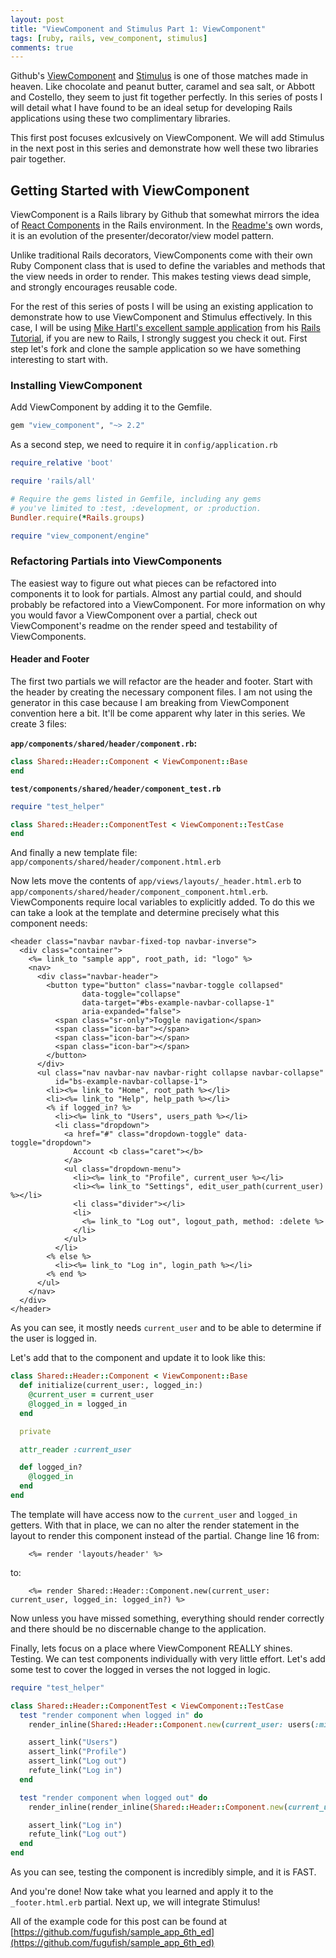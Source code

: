 ```yaml
---
layout: post
title: "ViewComponent and Stimulus Part 1: ViewComponent"
tags: [ruby, rails, vew_component, stimulus]
comments: true
---
```


Github's [ViewComponent](https://github.com/github/view_component) and [Stimulus](https://stimulusjs.org/) is one 
of those matches made in heaven. Like chocolate and peanut butter, caramel and sea salt, or Abbott and Costello, they 
seem to just fit together perfectly. In this series of posts I will detail what I have found to be an ideal setup for
developing Rails applications using these two complimentary libraries.

This first post focuses exlcusively on ViewComponent. We will add Stimulus in the next post in this series and
demonstrate how well these two libraries pair together.

## Getting Started with ViewComponent

ViewComponent is a Rails library by Github that somewhat mirrors the idea of 
[React Components](https://reactjs.org/docs/react-component.html) in the Rails environment. In the
 [Readme's](https://github.com/github/view_component/blob/master/README.md) own words, it is an evolution of the 
 presenter/decorator/view model pattern.
 
 Unlike traditional Rails decorators, ViewComponents come with their own Ruby Component class that is used to define
 the variables and methods that the view needs in order to render. This makes testing views dead simple, and strongly
 encourages reusable code.

For the rest of this series of posts I will be using an existing application to demonstrate how to use ViewComponent
and Stimulus effectively. In this case, I will be using 
[Mike Hartl's excellent sample application](https://github.com/fugufish/sample_app_6th_ed) from his 
[Rails Tutorial](https://www.railstutorial.org/), if you are new to Rails, I strongly suggest you check it out. First
step let's fork and clone the sample application so we have something interesting to start with.

### Installing ViewComponent

Add ViewComponent by adding it to the Gemfile.

```ruby
gem "view_component", "~> 2.2"
```

As a second step, we need to require it in `config/application.rb`

```ruby
require_relative 'boot'

require 'rails/all'

# Require the gems listed in Gemfile, including any gems
# you've limited to :test, :development, or :production.
Bundler.require(*Rails.groups)

require "view_component/engine"
```

### Refactoring Partials into ViewComponents

The easiest way to figure out what pieces can be refactored into components it to look for partials. Almost any partial
could, and should probably be refactored into a ViewComponent. For more information on why you would favor a 
ViewComponent over a partial, check out ViewComponent's readme on the render speed and testability of ViewComponents.

#### Header and Footer

The first two partials we will refactor are the header and footer. Start with the header by creating the necessary 
component files. I am not using the generator in this case because I am breaking from ViewComponent convention
here  a bit. It'll be come apparent why later in this series. We create 3 files:

**`app/components/shared/header/component.rb`:**

```ruby
class Shared::Header::Component < ViewComponent::Base
end
```

**`test/components/shared/header/component_test.rb`**
```ruby
require "test_helper"

class Shared::Header::ComponentTest < ViewComponent::TestCase
end

```

And finally a new template file: `app/components/shared/header/component.html.erb`

Now lets move the contents of `app/views/layouts/_header.html.erb` to
`app/components/shared/header/component_component.html.erb`. ViewComponents require local variables to explicitly added.
To do this we can take a look at the template and determine precisely what this component needs:

```erbruby
<header class="navbar navbar-fixed-top navbar-inverse">
  <div class="container">
    <%= link_to "sample app", root_path, id: "logo" %>
    <nav>
      <div class="navbar-header">
        <button type="button" class="navbar-toggle collapsed"
                data-toggle="collapse"
                data-target="#bs-example-navbar-collapse-1"
                aria-expanded="false">
          <span class="sr-only">Toggle navigation</span>
          <span class="icon-bar"></span>
          <span class="icon-bar"></span>
          <span class="icon-bar"></span>
        </button>
      </div>
      <ul class="nav navbar-nav navbar-right collapse navbar-collapse"
          id="bs-example-navbar-collapse-1">
        <li><%= link_to "Home", root_path %></li>
        <li><%= link_to "Help", help_path %></li>
        <% if logged_in? %>
          <li><%= link_to "Users", users_path %></li>
          <li class="dropdown">
            <a href="#" class="dropdown-toggle" data-toggle="dropdown">
              Account <b class="caret"></b>
            </a>
            <ul class="dropdown-menu">
              <li><%= link_to "Profile", current_user %></li>
              <li><%= link_to "Settings", edit_user_path(current_user) %></li>
              <li class="divider"></li>
              <li>
                <%= link_to "Log out", logout_path, method: :delete %>
              </li>
            </ul>
          </li>
        <% else %>
          <li><%= link_to "Log in", login_path %></li>
        <% end %>
      </ul>
    </nav>
  </div>
</header>
```

As you can see, it mostly needs `current_user` and to be able to determine if the user is logged in.

Let's add that to the component and update it to look like this:

```ruby
class Shared::Header::Component < ViewComponent::Base
  def initialize(current_user:, logged_in:)
    @current_user = current_user
    @logged_in = logged_in
  end

  private

  attr_reader :current_user

  def logged_in?
    @logged_in
  end
end
```

The template will have access now to the `current_user` and `logged_in` getters. With that in place, we can no alter the
render statement in the layout to render this component instead of the partial. Change line 16 from:

```erbruby
    <%= render 'layouts/header' %>
```

to:

```erbruby
    <%= render Shared::Header::Component.new(current_user: current_user, logged_in: logged_in?) %>
```

Now unless you have missed something, everything should render correctly and there should be no discernable change to
the application.

Finally, lets focus on a place where ViewComponent REALLY shines. Testing. We can test components individually with
very little effort. Let's add some test to cover the logged in verses the not logged in logic.

```ruby
require "test_helper"

class Shared::Header::ComponentTest < ViewComponent::TestCase
  test "render component when logged in" do
    render_inline(Shared::Header::Component.new(current_user: users(:michael), logged_in: true))

    assert_link("Users")
    assert_link("Profile")
    assert_link("Log out")
    refute_link("Log in")
  end

  test "render component when logged out" do
    render_inline(render_inline(Shared::Header::Component.new(current_user: users(:michael), logged_in: false)))

    assert_link("Log in")
    refute_link("Log out")
  end
end
```

As you can see, testing the component is incredibly simple, and it is FAST.

And you're done! Now take what you learned and apply it to the `_footer.html.erb` partial. Next up, we will integrate
Stimulus!


All of the example code for this post can be found at 
[https://github.com/fugufish/sample_app_6th_ed](https://github.com/fugufish/sample_app_6th_ed)
